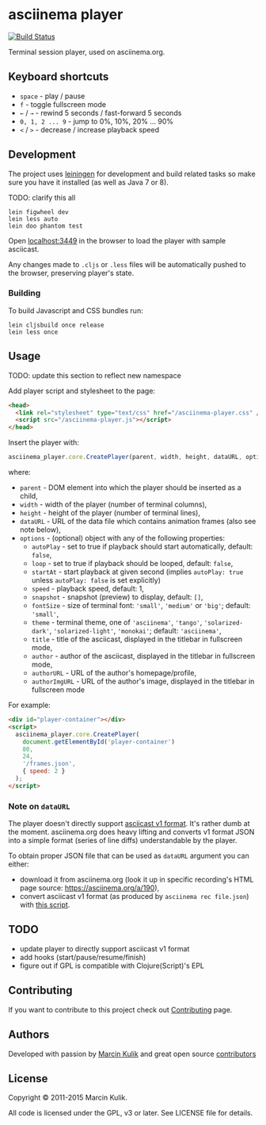 # asciinema player

[![Build Status](https://travis-ci.org/asciinema/asciinema-player.svg?branch=master)](https://travis-ci.org/asciinema/asciinema-player)

Terminal session player, used on asciinema.org.

## Keyboard shortcuts

* `space` - play / pause
* `f` - toggle fullscreen mode
* `←` / `→` - rewind 5 seconds / fast-forward 5 seconds
* `0, 1, 2 ... 9` - jump to 0%, 10%, 20% ... 90%
* `<` / `>` - decrease / increase playback speed

## Development

The project uses [leiningen](http://leiningen.org/) for development and build
related tasks so make sure you have it installed (as well as Java 7 or 8).

TODO: clarify this all

    lein figwheel dev
    lein less auto
    lein doo phantom test

Open [localhost:3449](http://localhost:3449/) in the browser to load the player
with sample asciicast.

Any changes made to `.cljs` or `.less` files will be automatically pushed to the
browser, preserving player's state.

### Building

To build Javascript and CSS bundles run:

    lein cljsbuild once release
    lein less once

## Usage

TODO: update this section to reflect new namespace

Add player script and stylesheet to the page:

```html
<head>
  <link rel="stylesheet" type="text/css" href="/asciinema-player.css" />
  <script src="/asciinema-player.js"></script>
</head>
```

Insert the player with:

```javascript
asciinema_player.core.CreatePlayer(parent, width, height, dataURL, options)
```

where:

* `parent` - DOM element into which the player should be inserted as a child,
* `width` - width of the player (number of terminal columns),
* `height` - height of the player (number of terminal lines),
* `dataURL` - URL of the data file which contains animation frames (also see note below),
* `options` - (optional) object with any of the following properties:
  * `autoPlay` - set to true if playback should start automatically, default: `false`,
  * `loop` - set to true if playback should be looped, default: `false`,
  * `startAt` - start playback at given second (implies `autoPlay: true` unless
    `autoPlay: false` is set explicitly)
  * `speed` - playback speed, default: 1,
  * `snapshot` - snapshot (preview) to display, default: `[]`,
  * `fontSize` - size of terminal font: `'small'`, `'medium'` or `'big'`; default: `'small'`,
  * `theme` - terminal theme, one of `'asciinema'`, `'tango'`, `'solarized-dark'`,
    `'solarized-light'`, `'monokai'`; default: `'asciinema'`,
  * `title` - title of the asciicast, displayed in the titlebar in fullscreen mode,
  * `author` - author of the asciicast, displayed in the titlebar in fullscreen mode,
  * `authorURL` - URL of the author's homepage/profile,
  * `authorImgURL` - URL of the author's image, displayed in the titlebar in fullscreen mode

For example:

```html
<div id="player-container"></div>
<script>
  asciinema_player.core.CreatePlayer(
    document.getElementById('player-container')
    80,
    24,
    '/frames.json',
    { speed: 2 }
  );
</script>
```

### Note on `dataURL`

The player doesn't directly support [asciicast v1
format](https://github.com/asciinema/asciinema/blob/master/doc/asciicast-v1.md).
It's rather dumb at the moment. asciinema.org does heavy lifting and converts
v1 format JSON into a simple format (series of line diffs) understandable by
the player.

To obtain proper JSON file that can be used as `dataURL` argument you can either:

* download it from asciinema.org (look it up in specific recording's HTML page
  source: https://asciinema.org/a/190),
* convert asciicast v1 format (as produced by `asciinema rec file.json`) with
  [this script](https://gist.github.com/sickill/504474702dd18c7dc0ec).

## TODO

* update player to directly support asciicast v1 format
* add hooks (start/pause/resume/finish)
* figure out if GPL is compatible with Clojure(Script)'s EPL

## Contributing

If you want to contribute to this project check out
[Contributing](https://asciinema.org/contributing) page.

## Authors

Developed with passion by [Marcin Kulik](http://ku1ik.com) and great open
source [contributors](https://github.com/asciinema/asciinema-player/contributors)

## License

Copyright &copy; 2011-2015 Marcin Kulik.

All code is licensed under the GPL, v3 or later. See LICENSE file for details.
